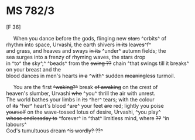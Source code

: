 # MS 782/3

[F 36]

&nbsp;&nbsp;&nbsp;&nbsp;&nbsp;When you dance before the gods, flinging new ~~stars~~ ^orbits^ of \
rhythm into space, Urvashi, the earth shivers ~~in its~~ lea~~ves~~^f^ \
and grass, and heaves and sways ~~in its~~ ^under^ autumn fields; the \
sea surges into a frenzy of rhyming waves, the stars drop \
in ^to^ the sky^,^ ^beads^ from the ~~swing ??~~ chain ^that swings till it breaks^ on your breast and the \
blood dances in men's hearts ~~in a~~ ^with^ sudden ~~meaningless~~ turmoil. 

&nbsp;&nbsp;&nbsp;&nbsp;&nbsp;You are the first ~~^waking?^~~ break ~~of awaking~~ on the crest of \
heaven's slumber, Urvashi ~~who~~ ^you^ thrill the air with unrest. \
The world bathes your limbs in ~~its~~ ^her^ tears; with the colour \
of ~~its~~ ^her^ heart's blood ^are^ your feet ~~are~~ red; lightly you poise \
~~yourself~~ on the wave-tossed lotus of desire, Urvashi, ^you play^ \
~~whose endlessday to~~ ^forever^ in ^that^ limitless mind, where ~~??~~ ^in labours^ \
God's tumultuous dream ~~^is wordly? ??^~~ 
